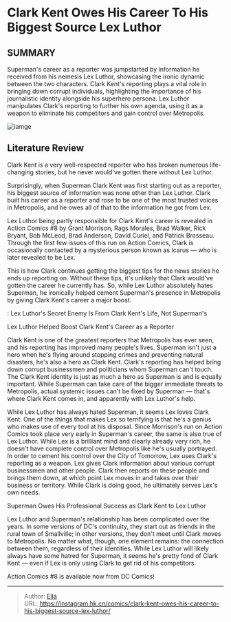 # Clark Kent Owes His Career To His Biggest Source Lex Luthor


## SUMMARY 



  Superman&#39;s career as a reporter was jumpstarted by information he received from his nemesis Lex Luthor, showcasing the ironic dynamic between the two characters.   Clark Kent&#39;s reporting plays a vital role in bringing down corrupt individuals, highlighting the importance of his journalistic identity alongside his superhero persona.   Lex Luthor manipulates Clark&#39;s reporting to further his own agenda, using it as a weapon to eliminate his competitors and gain control over Metropolis.  

![iamge](https://static1.srcdn.com/wordpress/wp-content/uploads/2023/02/superman-glaring-at-lex-luthor.jpg)

## Literature Review

Clark Kent is a very well-respected reporter who has broken numerous life-changing stories, but he never would&#39;ve gotten there without Lex Luthor.




Surprisingly, when Superman Clark Kent was first starting out as a reporter, his biggest source of information was none other than Lex Luthor. Clark built his career as a reporter and rose to be one of the most trusted voices in Metropolis, and he owes all of that to the information he got from Lex.




Lex Luthor being partly responsible for Clark Kent&#39;s career is revealed in Action Comics #8 by Grant Morrison, Rags Morales, Brad Walker, Rick Bryant, Bob McLeod, Brad Anderson, David Curiel, and Patrick Brosseau. Through the first few issues of this run on Action Comics, Clark is occasionally contacted by a mysterious person known as Icarus — who is later revealed to be Lex.

          

This is how Clark continues getting the biggest tips for the news stories he ends up reporting on. Without these tips, it&#39;s unlikely that Clark would&#39;ve gotten the career he currently has. So, while Lex Luthor absolutely hates Superman, he ironically helped cement Superman&#39;s presence in Metropolis by giving Clark Kent&#39;s career a major boost.

 : Lex Luthor&#39;s Secret Enemy Is From Clark Kent&#39;s Life, Not Superman&#39;s





 Lex Luthor Helped Boost Clark Kent&#39;s Career as a Reporter 
          

Clark Kent is one of the greatest reporters that Metropolis has ever seen, and his reporting has improved many people&#39;s lives. Superman isn&#39;t just a hero when he&#39;s flying around stopping crimes and preventing natural disasters, he&#39;s also a hero as Clark Kent. Clark&#39;s reporting has helped bring down corrupt businessmen and politicians whom Superman can&#39;t touch. The Clark Kent identity is just as much a hero as Superman is and is equally important. While Superman can take care of the bigger immediate threats to Metropolis, actual systemic issues can&#39;t be fixed by Superman — that&#39;s where Clark Kent comes in, and apparently with Lex Luthor&#39;s help.

While Lex Luthor has always hated Superman, it seems Lex loves Clark Kent. One of the things that makes Lex so terrifying is that he&#39;s a genius who makes use of every tool at his disposal. Since Morrison&#39;s run on Action Comics took place very early in Superman&#39;s career, the same is also true of Lex Luthor. While Lex is a brilliant mind and clearly already very rich, he doesn&#39;t have complete control over Metropolis like he&#39;s usually portrayed. In order to cement his control over the City of Tomorrow, Lex uses Clark&#39;s reporting as a weapon. Lex gives Clark information about various corrupt businessmen and other people. Clark then reports on these people and brings them down, at which point Lex moves in and takes over their business or territory. While Clark is doing good, he ultimately serves Lex&#39;s own needs.






 Superman Owes His Professional Success as Clark Kent to Lex Luthor 
          

Lex Luthor and Superman&#39;s relationship has been complicated over the years. In some versions of DC&#39;s continuity, they start out as friends in the rural town of Smallville; in other versions, they don&#39;t meet until Clark moves to Metropolis. No matter what, though, one element remains: the connection between them, regardless of their identities. While Lex Luthor will likely always have some hatred for Superman, it seems he&#39;s pretty fond of Clark Kent — even if Lex is only using Clark to get rid of his competitors.



Action Comics #8 is available now from DC Comics!








---

> Author: [Ella](https://instagram.hk.cn/)  
> URL: https://instagram.hk.cn/comics/clark-kent-owes-his-career-to-his-biggest-source-lex-luthor/  

